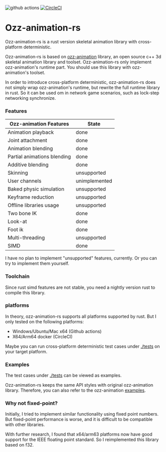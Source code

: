 ![github actions](https://github.com/FenQiDian/ozz-animation-rs/actions/workflows/main.yml/badge.svg)
[![CircleCI](https://dl.circleci.com/status-badge/img/circleci/FydWtkGiDKrskUYY5Dwa1X/TorfFYVWfpUFa9BegTzrmo/tree/main.svg?style=shield)](https://dl.circleci.com/status-badge/redirect/circleci/FydWtkGiDKrskUYY5Dwa1X/TorfFYVWfpUFa9BegTzrmo/tree/main)

# Ozz-animation-rs

Ozz-animation-rs is a rust version skeletal animation library with cross-platform deterministic.

Ozz-animation-rs is based on [ozz-animation](https://github.com/guillaumeblanc/ozz-animation) library, an open source c++ 3d skeletal animation library and toolset. Ozz-animation-rs only implement ozz-animation's runtime part. You should use this library with ozz-animation's toolset.

In order to introduce cross-platform deterministic, ozz-animation-rs does not simply wrap ozz-animation's runtime, but rewrite the full runtime library in rust. So it can be used om in network game scenarios, such as lock-step networking synchronize.

### Features

| Ozz-animation Features | State |
| ------- | -------- |
| Animation playback | done |
| Joint attachment | done |
| Animation blending | done |
| Partial animations blending | done |
| Additive blending | done |
| Skinning | unsupported |
| User channels | unimplemented |
| Baked physic simulation | unsupported |
| Keyframe reduction | unsupported |
| Offline libraries usage | unsupported |
| Two bone IK | done |
| Look-at | done |
| Foot ik | done |
| Multi-threading | unsupported |
| SIMD | done |

I have no plan to implement "unsupported" features, currently. Or you can try to implement them yourself.

### Toolchain

Since rust simd features are not stable, you need a nightly version rust to compile this library.

### platforms

In theory, ozz-animation-rs supports all platforms supported by rust. But I only tested on the following platforms:
- Windows/Ubuntu/Mac x64 (Github actions)
- X64/Arm64 docker (CircleCI)

Maybe you can run cross-platform deterministic test cases under [./tests](https://github.com/FenQiDian/ozz-animation-rs/tree/master/tests) on your target platform.

### Examples

The test cases under [./tests](https://github.com/FenQiDian/ozz-animation-rs/tree/master/tests) can be viewed as examples.

Ozz-animation-rs keeps the same API styles with original ozz-animation library. Therefore, you can also refer to the ozz-animation [examples](https://github.com/guillaumeblanc/ozz-animation/tree/master/samples).

### Why not fixed-point?

Initially, I tried to implement similar functionality using fixed point numbers. But fixed-point performance is worse, and it is difficult to be compatible with other libraries.

With further research, I found that x64/arm63 platforms now have good support for the IEEE floating point standard. So I reimplemented this library based on f32.
